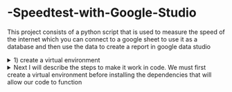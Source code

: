 # -Speedtest-with-Google-Studio
This project consists of a python script that is used to measure the speed of the internet which you can connect to a google sheet to use it as a database and then use the data to create a report in google data studio


<details>
<summary> 1) create a virtual environment</summary>

    python -m venv virtual

we activate the virtual environment 
   
    .\virtual\Scripts\activate  # windows 
     source virtual/bin/activate # Linux


</details>




<details>
<summary> Next I will describe the steps to make it work in code.
We must first create a virtual environment before installing the dependencies that will allow our code to function</summary>

Now we are going to install the dependencies in our virtual environment
and I will explain the libraries that we are going to use in our code


1) os: This library provides a way to interact with the operating system. In this case, it is used to set the TK_SILENCE_DEPRECATION environment variable to 1, which prevents deprecation warnings from being displayed in the console output.
To install this library, you don't need to do anything, since it comes included with Python.

2) time: This library provides functions to work with time. In this case, it is used to measure the duration of an operation.
To install this library, you don't need to do anything, as it is also included with Python.

3) pandas: This library is a popular tool for data analysis and manipulation in Python. In this case, it is used to work with tabular data.
To install this library, you can use pip, the Python package manager, by running the following command at the command line: pip install pandas.

4) threading: This library provides an approach to working with threads in Python. In this case, it is used to execute a function on a separate thread.
To install this library, you don't need to do anything, as it is also included with Python.

5) speedtest: This library provides a way to measure the speed of the Internet. In this case, it is used to measure download and upload speed.
To install this library, you can use pip, by running the following command on the command line: pip install speedtest-cli.

6) socket: This library provides a way to interact with sockets in Python. In this case, it is used to obtain information about the IP address of the system.
To install this library, you don't need to do anything, as it is also included with Python.

7) gspread: This library provides an interface to work with Google spreadsheets. In this case, it is used to write the speed test results to a spreadsheet.
To install this library, you can use pip by running the following command at the command line: pip install gspread.

To use gspread, you will also need to install oauth2client. You can install it using pip by running the following command at the command line: pip install oauth2client.    

</details>

    
   
    
    
    

    
